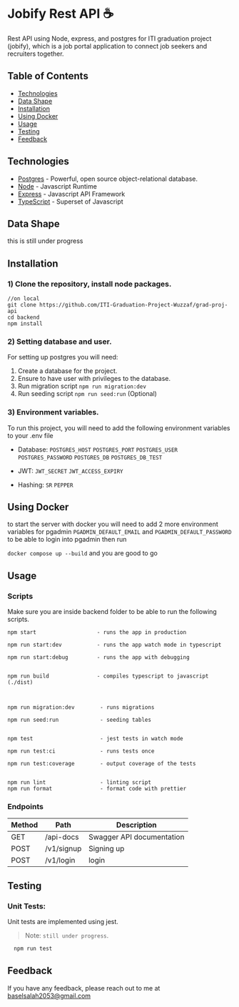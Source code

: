 # Jobify Rest API ☕

Rest API using Node, express, and postgres for ITI graduation project (jobify), which is a job portal application to connect job seekers and recruiters together.

## Table of Contents

- [Technologies](#technologies)
- [Data Shape](#data-shape)
- [Installation](#installation)
- [Using Docker](#using-docker)
- [Usage](#usage)
- [Testing](#testing)
- [Feedback](#feedback)

## Technologies

- [Postgres](https://www.postgresql.org/) - Powerful, open source object-relational database.
- [Node](https://nodejs.org) - Javascript Runtime
- [Express](https://expressjs.com/) - Javascript API Framework
- [TypeScript](https://www.typescriptlang.org/) - Superset of Javascript

## Data Shape

this is still under progress

## Installation

### 1) Clone the repository, install node packages.

```
//on local
git clone https://github.com/ITI-Graduation-Project-Wuzzaf/grad-proj-api
cd backend
npm install
```

### 2) Setting database and user.

For setting up postgres you will need:

1. Create a database for the project.
2. Ensure to have user with privileges to the database.
3. Run migration script `npm run migration:dev`
4. Run seeding script `npm run seed:run` (Optional)

### 3) Environment variables.

To run this project, you will need to add the following environment variables to your .env file

- Database: `POSTGRES_HOST`
  `POSTGRES_PORT`
  `POSTGRES_USER`
  `POSTGRES_PASSWORD`
  `POSTGRES_DB`
  `POSTGRES_DB_TEST`

- JWT: `JWT_SECRET`
  `JWT_ACCESS_EXPIRY`

- Hashing: `SR`
  `PEPPER`

## Using Docker

to start the server with docker you will need to add 2 more environment variables for pgadmin
`PGADMIN_DEFAULT_EMAIL`
and
`PGADMIN_DEFAULT_PASSWORD`
to be able to login into pgadmin
then run

`docker compose up --build`
and you are good to go

## Usage

### Scripts

Make sure you are inside backend folder to be able to run the following scripts.

```
npm start                   - runs the app in production

npm run start:dev           - runs the app watch mode in typescript

npm run start:debug         - runs the app with debugging


npm run build               - compiles typescript to javascript (./dist)



npm run migration:dev        - runs migrations

npm run seed:run             - seeding tables


npm test                     - jest tests in watch mode

npm run test:ci              - runs tests once

npm run test:coverage        - output coverage of the tests


npm run lint                 - linting script
npm run format               - format code with prettier
```

### Endpoints

| Method | Path       | Description               |
| ------ | ---------- | ------------------------- |
| GET    | /api-docs  | Swagger API documentation |
| POST   | /v1/signup | Signing up                |
| POST   | /v1/login  | login                     |

## Testing

### Unit Tests:

Unit tests are implemented using jest.

> Note: `still under progress`.

```bash
  npm run test
```

## Feedback

If you have any feedback, please reach out to me at baselsalah2053@gmail.com
